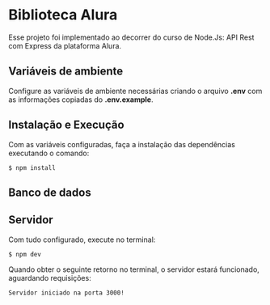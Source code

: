 # Biblioteca Alura

Esse projeto foi implementado ao decorrer do curso de Node.Js: API Rest com Express da plataforma Alura. 

## Variáveis de ambiente

Configure as variáveis de ambiente necessárias criando o arquivo **.env** com as informações copiadas do **.env.example**.

## Instalação e Execução

Com as variáveis configuradas, faça a instalação das dependências executando o comando:
```
$ npm install
```

## Banco de dados


## Servidor

Com tudo configurado, execute no terminal:
```
$ npm dev
```

Quando obter o seguinte retorno no terminal, o servidor estará funcionado, aguardando requisições:
```
Servidor iniciado na porta 3000!
```
